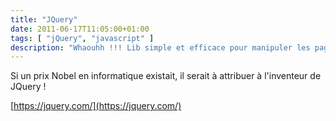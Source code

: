 ```yaml
---
title: "JQuery"
date: 2011-06-17T11:05:00+01:00
tags: [ "jQuery", "javascript" ]
description: "Whaouhh !!! Lib simple et efficace pour manipuler les pages html"
---
```


Si un prix Nobel en informatique existait, il serait à attribuer à l'inventeur de JQuery !

[https://jquery.com/](https://jquery.com/)
